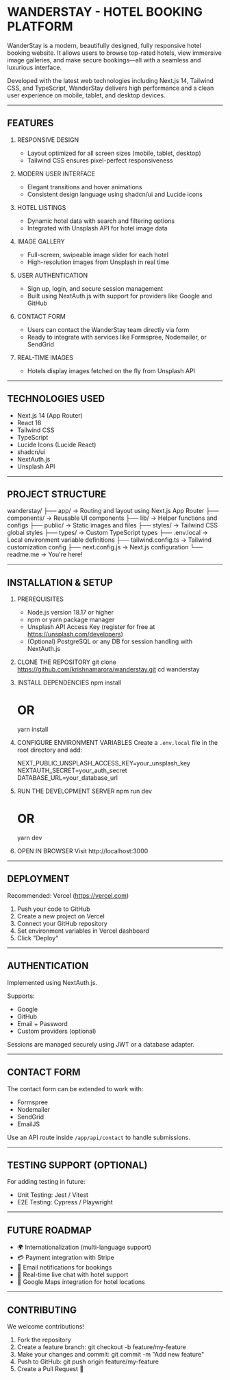 WANDERSTAY - HOTEL BOOKING PLATFORM
===================================

WanderStay is a modern, beautifully designed, fully responsive hotel booking website. 
It allows users to browse top-rated hotels, view immersive image galleries, 
and make secure bookings—all with a seamless and luxurious interface.

Developed with the latest web technologies including Next.js 14, Tailwind CSS, 
and TypeScript, WanderStay delivers high performance and a clean user experience 
on mobile, tablet, and desktop devices.

------------------------------------------------------------
FEATURES
------------------------------------------------------------

1. RESPONSIVE DESIGN
   - Layout optimized for all screen sizes (mobile, tablet, desktop)
   - Tailwind CSS ensures pixel-perfect responsiveness

2. MODERN USER INTERFACE
   - Elegant transitions and hover animations
   - Consistent design language using shadcn/ui and Lucide icons

3. HOTEL LISTINGS
   - Dynamic hotel data with search and filtering options
   - Integrated with Unsplash API for hotel image data

4. IMAGE GALLERY
   - Full-screen, swipeable image slider for each hotel
   - High-resolution images from Unsplash in real time

5. USER AUTHENTICATION
   - Sign up, login, and secure session management
   - Built using NextAuth.js with support for providers like Google and GitHub

6. CONTACT FORM
   - Users can contact the WanderStay team directly via form
   - Ready to integrate with services like Formspree, Nodemailer, or SendGrid

7. REAL-TIME IMAGES
   - Hotels display images fetched on the fly from Unsplash API

------------------------------------------------------------
TECHNOLOGIES USED
------------------------------------------------------------

- Next.js 14 (App Router)
- React 18
- Tailwind CSS
- TypeScript
- Lucide Icons (Lucide React)
- shadcn/ui
- NextAuth.js
- Unsplash API

------------------------------------------------------------
PROJECT STRUCTURE
------------------------------------------------------------

wanderstay/
├── app/                 -> Routing and layout using Next.js App Router
├── components/          -> Reusable UI components
├── lib/                 -> Helper functions and configs
├── public/              -> Static images and files
├── styles/              -> Tailwind CSS global styles
├── types/               -> Custom TypeScript types
├── .env.local           -> Local environment variable definitions
├── tailwind.config.ts   -> Tailwind customization config
├── next.config.js       -> Next.js configuration
└── readme.me            -> You're here!

------------------------------------------------------------
INSTALLATION & SETUP
------------------------------------------------------------

1. PREREQUISITES
   - Node.js version 18.17 or higher
   - npm or yarn package manager
   - Unsplash API Access Key (register for free at https://unsplash.com/developers)
   - (Optional) PostgreSQL or any DB for session handling with NextAuth.js

2. CLONE THE REPOSITORY
   git clone https://github.com/krishnamarora/wanderstay.git
   cd wanderstay

3. INSTALL DEPENDENCIES
   npm install
   # OR
   yarn install

4. CONFIGURE ENVIRONMENT VARIABLES
   Create a `.env.local` file in the root directory and add:

   NEXT_PUBLIC_UNSPLASH_ACCESS_KEY=your_unsplash_key
   NEXTAUTH_SECRET=your_auth_secret
   DATABASE_URL=your_database_url

5. RUN THE DEVELOPMENT SERVER
   npm run dev
   # OR
   yarn dev

6. OPEN IN BROWSER
   Visit http://localhost:3000

------------------------------------------------------------
DEPLOYMENT
------------------------------------------------------------

Recommended: Vercel (https://vercel.com)

1. Push your code to GitHub
2. Create a new project on Vercel
3. Connect your GitHub repository
4. Set environment variables in Vercel dashboard
5. Click "Deploy"

------------------------------------------------------------
AUTHENTICATION
------------------------------------------------------------

Implemented using NextAuth.js.

Supports:
- Google
- GitHub
- Email + Password
- Custom providers (optional)

Sessions are managed securely using JWT or a database adapter.

------------------------------------------------------------
CONTACT FORM
------------------------------------------------------------

The contact form can be extended to work with:
- Formspree
- Nodemailer
- SendGrid
- EmailJS

Use an API route inside `/app/api/contact` to handle submissions.

------------------------------------------------------------
TESTING SUPPORT (OPTIONAL)
------------------------------------------------------------

For adding testing in future:
- Unit Testing: Jest / Vitest
- E2E Testing: Cypress / Playwright

------------------------------------------------------------
FUTURE ROADMAP
------------------------------------------------------------

- 🌍 Internationalization (multi-language support)
- 💳 Payment integration with Stripe
- 🔔 Email notifications for bookings
- 💬 Real-time live chat with hotel support
- 📍 Google Maps integration for hotel locations

------------------------------------------------------------
CONTRIBUTING
------------------------------------------------------------

We welcome contributions!

1. Fork the repository
2. Create a feature branch: 
   git checkout -b feature/my-feature
3. Make your changes and commit:
   git commit -m "Add new feature"
4. Push to GitHub:
   git push origin feature/my-feature
5. Create a Pull Request 🚀
